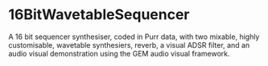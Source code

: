 # 16BitWavetableSequencer
A 16 bit sequencer synthesiser, coded in Purr data, with two mixable, highly customisable, wavetable synthesiers, reverb, a visual ADSR filter, and an audio visual demonstration using the GEM audio visual framework. 
